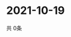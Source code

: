 # 2021-10-19
  共 0条

  <!-- BEGIN -->
  <!-- 最后更新时间Tue Oct 19 2021 14:02:54 GMT+0000 (Coordinated Universal Time) -->
  
  <!-- END -->
  
  